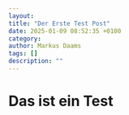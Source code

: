 ```yaml
---
layout: 
title: "Der Erste Test Post"
date: 2025-01-09 08:52:35 +0100
category: 
author: Markus Daams
tags: []
description: ""
---
```


# Das ist ein Test

